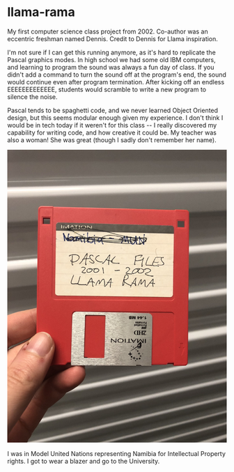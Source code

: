 # llama-rama
My first computer science class project from 2002. Co-author was an eccentric freshman named Dennis. Credit to Dennis for Llama inspiration.

I'm not sure if I can get this running anymore, as it's hard to replicate the Pascal graphics modes. In high school we had some old IBM computers, and learning to program the sound was always a fun day of class. If you didn't add a command to turn the sound off at the program's end, the sound would continue even after program termination. After kicking off an endless EEEEEEEEEEEEE, students would scramble to write a new program to silence the noise. 

Pascal tends to be spaghetti code, and we never learned Object Oriented design, but this seems modular enough given my experience. I don't think I would be in tech today if it weren't for this class -- I really discovered my capability for writing code, and how creative it could be. My teacher was also a woman! She was great (though I sadly don't remember her name).

![llama-rama diskette](disk.jpg)

I was in Model United Nations representing Namibia for Intellectual Property rights. I got to wear a blazer and go to the University. 
